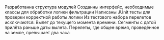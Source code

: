 Разработанна структура модулей
Созданны интерфейс, необходимые классы для обработки логики фильтрации
Написаны JUnit тесты для проверки корректной работы логики
Из тестового набора перелетов исключаются: 
Вылет до текущего момента времени.
Сегменты с датой прилёта раньше даты вылета.
Перелеты, где общее время, проведённое на земле, превышает два часа
